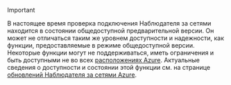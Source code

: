 > [!IMPORTANT]
> В настоящее время проверка подключения Наблюдателя за сетями находится в состоянии общедоступной предварительной версии. Он может не отличаться таким же уровнем доступности и надежности, как функции, предоставляемые в режиме общедоступной версии. Некоторые функции могут не поддерживаться, иметь ограничения и быть доступными не во всех [расположениях Azure](https://azure.microsoft.com/regions/). Актуальные сведения о доступности и состоянии этой функции см. на странице [обновлений Наблюдателя за сетями Azure](https://azure.microsoft.com/updates/?product=network-watcher). 